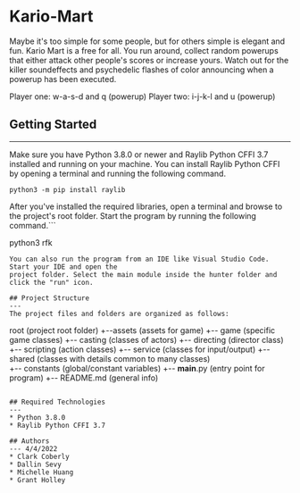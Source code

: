 # Kario-Mart
Maybe it's too simple for some people, but for others simple is elegant and fun. Kario Mart is a free for all.
You run around, collect random powerups that either attack other people's scores or increase yours. Watch out for the
killer soundeffects and psychedelic flashes of color announcing when a powerup has been executed. 

Player one: w-a-s-d and q (powerup)
Player two: i-j-k-l and u (powerup)

## Getting Started
---
Make sure you have Python 3.8.0 or newer and Raylib Python CFFI 3.7 installed and running on your machine. You can install Raylib Python CFFI by opening a terminal and running the following command.
```
python3 -m pip install raylib
```
After you've installed the required libraries, open a terminal and browse to the project's root folder. Start the program by running the following command.```

python3 rfk 
```
You can also run the program from an IDE like Visual Studio Code. Start your IDE and open the 
project folder. Select the main module inside the hunter folder and click the "run" icon.

## Project Structure
---
The project files and folders are organized as follows:
```
root                    (project root folder)
+--assets               (assets for game)
+-- game                 (specific game classes)
  +-- casting            (classes of actors)
  +-- directing          (director class)
  +-- scripting           (action classes)
  +-- service             (classes for input/output)
  +-- shared              (classes with details common to many classes)         
+-- constants            (global/constant variables)
+-- __main__.py       (entry point for program)
+-- README.md           (general info)
```

## Required Technologies
---
* Python 3.8.0
* Raylib Python CFFI 3.7

## Authors
--- 4/4/2022
* Clark Coberly
* Dallin Sevy
* Michelle Huang
* Grant Holley
